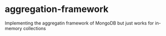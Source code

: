 # aggregation-framework
Implementing the aggregatin framework of MongoDB but just works for in-memory collections
